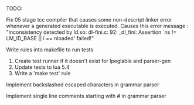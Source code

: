 TODO: 

Fix 05 stage tcc compiler that causes some non-descript linker error whenever a
generated executable is executed. Causes this error message : "Inconsistency
detected by ld.so: dl-fini.c: 92: _dl_fini: Assertion `ns != LM_ID_BASE || i ==
nloaded' failed!"

Write rules into makefile to run tests
1. Create test runner if it doesn't exist for lpeglable and parser-gen 
2. Update tests to lua 5.4 
3. Write a 'make test' rule

Implement backslashed escaped characters in grammar parser

Implement single line comments starting with # in grammar parser

